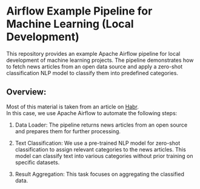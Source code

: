 # Airflow Example Pipeline for Machine Learning (Local Development)

This repository provides an example Apache Airflow pipeline for local development of machine learning projects. The pipeline demonstrates how to fetch news articles from an open data source and apply a zero-shot classification NLP model to classify them into predefined categories.

## Overview:
Most of this material is taken from an article on [Habr](https://habr.com/ru/amp/publications/737046/). \
In this case, we use Apache Airflow to automate the following steps:

1. Data Loader: The pipeline returns news articles from an open source and prepares them for further processing.

2. Text Classification: We use a pre-trained NLP model for zero-shot classification to assign relevant categories to the news articles.
This model can classify text into various categories without prior training on specific datasets.

3. Result Aggregation: This task focuses on aggregating the classified data.


